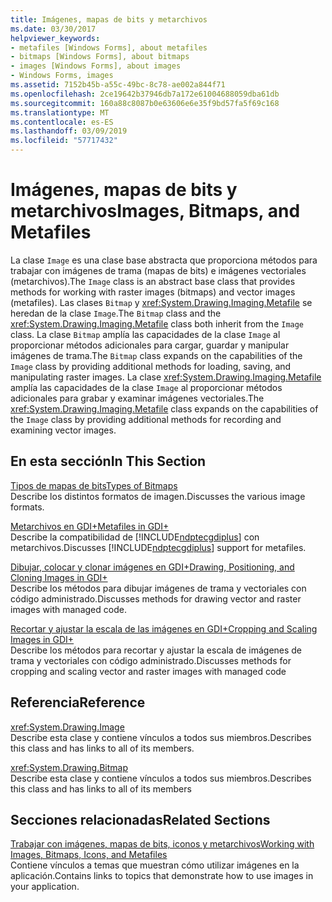 ```yaml
---
title: Imágenes, mapas de bits y metarchivos
ms.date: 03/30/2017
helpviewer_keywords:
- metafiles [Windows Forms], about metafiles
- bitmaps [Windows Forms], about bitmaps
- images [Windows Forms], about images
- Windows Forms, images
ms.assetid: 7152b45b-a55c-49bc-8c78-ae002a844f71
ms.openlocfilehash: 2ce19642b37946db7a172e61004688059dba61db
ms.sourcegitcommit: 160a88c8087b0e63606e6e35f9bd57fa5f69c168
ms.translationtype: MT
ms.contentlocale: es-ES
ms.lasthandoff: 03/09/2019
ms.locfileid: "57717432"
---
```

# <a name="images-bitmaps-and-metafiles"></a><span data-ttu-id="6f31c-102">Imágenes, mapas de bits y metarchivos</span><span class="sxs-lookup"><span data-stu-id="6f31c-102">Images, Bitmaps, and Metafiles</span></span>
<span data-ttu-id="6f31c-103">La clase `Image` es una clase base abstracta que proporciona métodos para trabajar con imágenes de trama (mapas de bits) e imágenes vectoriales (metarchivos).</span><span class="sxs-lookup"><span data-stu-id="6f31c-103">The `Image` class is an abstract base class that provides methods for working with raster images (bitmaps) and vector images (metafiles).</span></span> <span data-ttu-id="6f31c-104">Las clases `Bitmap` y <xref:System.Drawing.Imaging.Metafile> se heredan de la clase `Image`.</span><span class="sxs-lookup"><span data-stu-id="6f31c-104">The `Bitmap` class and the <xref:System.Drawing.Imaging.Metafile> class both inherit from the `Image` class.</span></span> <span data-ttu-id="6f31c-105">La clase `Bitmap` amplía las capacidades de la clase `Image` al proporcionar métodos adicionales para cargar, guardar y manipular imágenes de trama.</span><span class="sxs-lookup"><span data-stu-id="6f31c-105">The `Bitmap` class expands on the capabilities of the `Image` class by providing additional methods for loading, saving, and manipulating raster images.</span></span> <span data-ttu-id="6f31c-106">La clase <xref:System.Drawing.Imaging.Metafile> amplía las capacidades de la clase `Image` al proporcionar métodos adicionales para grabar y examinar imágenes vectoriales.</span><span class="sxs-lookup"><span data-stu-id="6f31c-106">The <xref:System.Drawing.Imaging.Metafile> class expands on the capabilities of the `Image` class by providing additional methods for recording and examining vector images.</span></span>  
  
## <a name="in-this-section"></a><span data-ttu-id="6f31c-107">En esta sección</span><span class="sxs-lookup"><span data-stu-id="6f31c-107">In This Section</span></span>  
 [<span data-ttu-id="6f31c-108">Tipos de mapas de bits</span><span class="sxs-lookup"><span data-stu-id="6f31c-108">Types of Bitmaps</span></span>](types-of-bitmaps.md)  
 <span data-ttu-id="6f31c-109">Describe los distintos formatos de imagen.</span><span class="sxs-lookup"><span data-stu-id="6f31c-109">Discusses the various image formats.</span></span>  
  
 [<span data-ttu-id="6f31c-110">Metarchivos en GDI+</span><span class="sxs-lookup"><span data-stu-id="6f31c-110">Metafiles in GDI+</span></span>](metafiles-in-gdi.md)  
 <span data-ttu-id="6f31c-111">Describe la compatibilidad de [!INCLUDE[ndptecgdiplus](../../../../includes/ndptecgdiplus-md.md)] con metarchivos.</span><span class="sxs-lookup"><span data-stu-id="6f31c-111">Discusses [!INCLUDE[ndptecgdiplus](../../../../includes/ndptecgdiplus-md.md)] support for metafiles.</span></span>  
  
 [<span data-ttu-id="6f31c-112">Dibujar, colocar y clonar imágenes en GDI+</span><span class="sxs-lookup"><span data-stu-id="6f31c-112">Drawing, Positioning, and Cloning Images in GDI+</span></span>](drawing-positioning-and-cloning-images-in-gdi.md)  
 <span data-ttu-id="6f31c-113">Describe los métodos para dibujar imágenes de trama y vectoriales con código administrado.</span><span class="sxs-lookup"><span data-stu-id="6f31c-113">Discusses methods for drawing vector and raster images with managed code.</span></span>  
  
 [<span data-ttu-id="6f31c-114">Recortar y ajustar la escala de las imágenes en GDI+</span><span class="sxs-lookup"><span data-stu-id="6f31c-114">Cropping and Scaling Images in GDI+</span></span>](cropping-and-scaling-images-in-gdi.md)  
 <span data-ttu-id="6f31c-115">Describe los métodos para recortar y ajustar la escala de imágenes de trama y vectoriales con código administrado.</span><span class="sxs-lookup"><span data-stu-id="6f31c-115">Discusses methods for cropping and scaling vector and raster images with managed code</span></span>  
  
## <a name="reference"></a><span data-ttu-id="6f31c-116">Referencia</span><span class="sxs-lookup"><span data-stu-id="6f31c-116">Reference</span></span>  
 <xref:System.Drawing.Image>  
 <span data-ttu-id="6f31c-117">Describe esta clase y contiene vínculos a todos sus miembros.</span><span class="sxs-lookup"><span data-stu-id="6f31c-117">Describes this class and has links to all of its members.</span></span>  
  
 <xref:System.Drawing.Bitmap>  
 <span data-ttu-id="6f31c-118">Describe esta clase y contiene vínculos a todos sus miembros.</span><span class="sxs-lookup"><span data-stu-id="6f31c-118">Describes this class and has links to all of its members</span></span>  
  
## <a name="related-sections"></a><span data-ttu-id="6f31c-119">Secciones relacionadas</span><span class="sxs-lookup"><span data-stu-id="6f31c-119">Related Sections</span></span>  
 [<span data-ttu-id="6f31c-120">Trabajar con imágenes, mapas de bits, iconos y metarchivos</span><span class="sxs-lookup"><span data-stu-id="6f31c-120">Working with Images, Bitmaps, Icons, and Metafiles</span></span>](working-with-images-bitmaps-icons-and-metafiles.md)  
 <span data-ttu-id="6f31c-121">Contiene vínculos a temas que muestran cómo utilizar imágenes en la aplicación.</span><span class="sxs-lookup"><span data-stu-id="6f31c-121">Contains links to topics that demonstrate how to use images in your application.</span></span>
